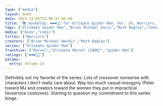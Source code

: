 ```yaml
---
type: ["media"]
layout: book
date: 2023-12-01T22:00:47-05:00
title: "📚 bookblog: ❤️❤️❤️🖤🖤 for Ultimate Spider-Man: Vol. 14, Warriors, by Brian Michael Bendis and Mark Bagley"
tags: ["Ultimate Spider-Man","Brian Michael Davis","Mark Bagley","comics","misogyny","sexism"]
media: ["book","comic"]
titles: ["Warriors"]
creators: ["Brian Michael Bendis","Mark Bagley"]
series: ["Ultimate Spider-Man"]
franchise: ["Marvel","Ultimate Marvel (2000)","Spider-Man"]
ratings: ["❤️❤️❤️🖤🖤"]
params:
  entry: Volume 14
---
```


Definitely not my favorite of the series. Lots of crossover nonsense with characters I don't really care about. Way too much casual misogyny (Peter toward MJ and creators toward the women they put in impractical fanservice costumes). Starting to question my commitment to this series binge.
